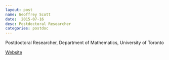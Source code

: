 ```yaml
---
layout: post
name: Geoffrey Scott
date:  2015-07-16 
desc: Postdoctoral Researcher
categories: postdoc
---
```

Postdoctoral Researcher, Department of Mathematics, University of Toronto

[Website](http://www.math.toronto.edu/gscott/math.html)